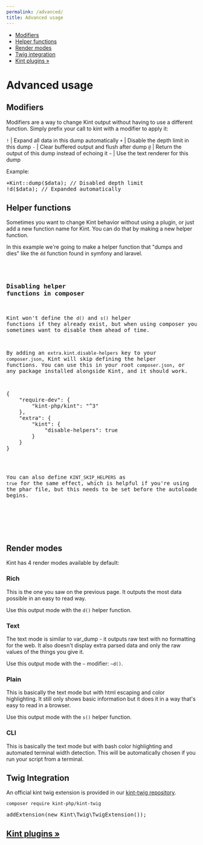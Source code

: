 ```yaml
---
permalink: /advanced/
title: Advanced usage
---
```


<div id="leftmenu" class="col-sm-4 col-md-3 hidden-xs">
<ul class="nav nav-list side-navigation" data-spy="affix" data-offset-top="{{ site.affix_offset }}">
    <li><a href="#modifiers">Modifiers</a></li>
    <li><a href="#helperfuncs">Helper functions</a></li>
    <li><a href="#modes">Render modes</a></li>
    <li><a href="#twig">Twig integration</a></li>
    <li><a href="{{ site.baseurl }}/plugins/">Kint plugins &raquo;</a></li>
</ul>
</div>
<div class="col-sm-8 col-md-9" markdown="1">

# Advanced usage

<section id="modifiers" markdown="1">

## Modifiers

Modifiers are a way to change Kint output without having to use a different function. Simply prefix your call to kint with a modifier to apply it:

`!` | Expand all data in this dump automatically
`+` | Disable the depth limit in this dump
`-` | Clear buffered output and flush after dump
`@` | Return the output of this dump instead of echoing it
`~` | Use the text renderer for this dump

Example:

<pre class="prettyprint">
+Kint::dump($data); // Disabled depth limit
!d($data); // Expanded automatically
</pre>

</section>
<section id="helperfuncs" markdown="1">

## Helper functions

Sometimes you want to change Kint behavior without using a plugin, or just add a new function name for Kint. You can do that by making a new helper function.

In this example we're going to make a helper function that "dumps and dies" like the `dd` function found in symfony and laravel.

<pre class="prettyprint linenums"><?php

// Some Kint features (Variable names, modifiers, mini trace) only work if Kint
// knows where it was called from. But Kint can't know that if it doesn't know
// what the helper function is called. Add your functions to `Kint::$aliases`.
Kint::$aliases[] = 'dd';

function dd(...$vars)
{
    Kint::dump(...$vars);
    exit;
}
</pre>

### Disabling helper functions in composer

Kint won't define the `d()` and `s()` helper functions if they already exist, but when using composer you may sometimes want to disable them ahead of time.

By adding an `extra.kint.disable-helpers` key to your `composer.json`, Kint will skip defining the helper functions. You can use this in your root `composer.json`, or any package installed alongside Kint, and it should work.

<pre class="prettyprint linenums">
{
    "require-dev": {
        "kint-php/kint": "^3"
    },
    "extra": {
        "kint": {
            "disable-helpers": true
        }
    }
}
</pre>

You can also define `KINT_SKIP_HELPERS` as `true` for the same effect, which is helpful if you're using the phar file, but this needs to be set before the autoloader begins.

<pre class="prettyprint linenums"><?php

define('KINT_SKIP_HELPERS', true);

include 'vendor/autoload.php';
</pre>

</section>
<section id="modes" markdown="1">

## Render modes

Kint has 4 render modes available by default:

### Rich

This is the one you saw on the previous page. It outputs the most data possible in an easy to read way.

Use this output mode with the `d()` helper function.

### Text

The text mode is similar to var_dump - it outputs raw text with no formatting for the web. It also doesn't display extra parsed data and only the raw values of the things you give it.

Use this output mode with the `~` modifier: `~d()`.

### Plain

This is basically the text mode but with html escaping and color highlighting. It still only shows basic information but it does it in a way that's easy to read in a browser.

Use this output mode with the `s()` helper function.

### CLI

This is basically the text mode but with bash color highlighting and automated terminal width detection. This will be automatically chosen if you run your script from a terminal.

</section>
<section id="twig" markdown="1">

## Twig Integration

An official kint twig extension is provided in our <a href="https://github.com/kint-php/kint-twig/" target="_blank">kint-twig repository</a>.

```
composer require kint-php/kint-twig
```

<pre class="prettyprint linenums"><?php

$twig->addExtension(new Kint\Twig\TwigExtension());
</pre>

</section>

<h2><a href="{{ site.baseurl }}/plugins/">Kint plugins &raquo;</a></h2>

</div>
